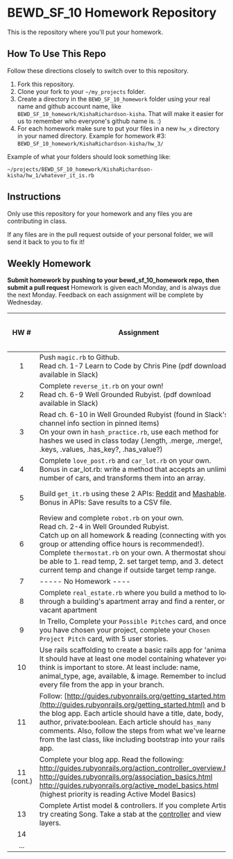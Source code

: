 BEWD_SF_10 Homework Repository
=============================

This is the repository where you'll put your homework.

How To Use This Repo
-----------------------

Follow these directions closely to switch over to this repository.

1. Fork this repository.
2. Clone your fork to your ```~/my_projects``` folder.
3. Create a directory in the ```BEWD_SF_10_homework``` folder using your real name and github account name, like ```BEWD_SF_10_homework/KishaRichardson-kisha```. That will make it easier for us to remember who everyone's github name is. :)
4. For each homework make sure to put your files in a new `hw_x` directory in your named directory.   Example for homework #3: `BEWD_SF_10_homework/KishaRichardson-kisha/hw_3/`

Example of what your folders should look something like:

```
~/projects/BEWD_SF_10_homework/KishaRichardson-kisha/hw_1/whatever_it_is.rb
```

Instructions
-------------

Only use this repository for your homework and any files you are contributing in class.

If any files are in the pull request outside of your personal folder, we will send it back to you to fix it!

Weekly Homework
----------------

**Submit homework by pushing to your bewd_sf_10_homework repo, then submit a pull request**
Homework is given each Monday, and is always due the next Monday. Feedback on each assignment will be complete by Wednesday.

| HW # | Assignment | Class Topic | Due Date | Feedback <br> _(if hw submitted by due date)_ |
| :--------: | ---------- | ----------- | -------- | -------- |
| 1          | Push `magic.rb` to Github. <br/> Read ch. 1-7 Learn to Code by Chris Pine (pdf download available in Slack) | [01_Intro](https://github.com/ga-students/bewd_sf_10/tree/master/01_Intro/slides) | Monday, August 3rd | Wednesday, August 5th |
| 2          | Complete `reverse_it.rb` on your own! <br/> Read ch. 6-9 Well Grounded Rubyist. (pdf download available in Slack) | [02_Ruby_Fundamentals](https://github.com/ga-students/bewd_sf_10/tree/master/02_Ruby_Fundamentals_1/slides) | Wednesday, August 5th | Wednesday, August 5th |
| 3          | Read ch. 6-10 in Well Grounded Rubyist (found in Slack's channel info section in pinned items) <br> On your own in `hash_practice.rb`, use each method for hashes we used in class today (.length, .merge, .merge!, .keys, .values, .has_key?, .has_value?) | [03_Ruby_Fundamentals](https://github.com/ga-students/bewd_sf_10/tree/master/03_Ruby_Fundamentals) | Monday, August 10th | Wednesday, August 12th |
| 4          | Complete `love_post.rb` and `car_lot.rb` on your own. <br> Bonus in car_lot.rb: write a method that accepts an unlimited number of cars, and transforms them into an array. | [04_Ruby_Fundamentals](https://github.com/ga-students/bewd_sf_10/tree/master/04_Ruby_Fundamentals) | Monday, August 17th | Wednesday, August 19th |
| 5          | Build `get_it.rb` using these 2 APIs: [Reddit](https://www.reddit.com/.json) and [Mashable](http://mashable.com/stories.json). <br> Bonus in APIs: Save results to a CSV file. | [05_Ruby_Fundamentals](https://github.com/ga-students/bewd_sf_10/tree/master/05_Ruby_Fundamentals) | Monday, August 17th | Friday, August 21st |
| 6          | Review and complete `robot.rb` on your own. <br> Read ch. 2-4 in Well Grounded Rubyist. <br> Catch up on all homework & reading (connecting with your group or attending office hours is recommended!). <br> Complete `thermostat.rb` on your own. A thermostat should be able to 1. read temp, 2. set target temp, and 3. detect current temp and change if outside target temp range. | [06_Ruby_Fundamentals](https://github.com/ga-students/bewd_sf_10/tree/master/06_Ruby_Fundamentals) | Monday, August 24th | Wednesday, August 26th |
| 7          |----- No Homework ---- | [07_Ruby_Fundamentals](https://github.com/ga-students/bewd_sf_10/tree/master/07_Ruby_Fundamentals)| N/A | N/A |
| 8          |       Complete `real_estate.rb` where you build a method to loop through a building's apartment array and find a renter, or a vacant apartment | Use your notes :)| Monday, August 31st | Wednesday, September 2nd |
| 9          |        In Trello, Complete your `Possible Pitches` card, and once you have chosen your project, complete your `Chosen Project Pitch` card, with 5 user stories.    | [Trello](https://trello.com/b/XjgJdCUm/bewd-10-projects) & [09_Project_Proposals](https://github.com/ga-students/bewd_sf_10/tree/master/09_Project_Proposals) | Monday, August 31st | Wednesday, September 2nd |
| 10         |   Use rails scaffolding to create a basic rails app for 'animals'.  It should have at least one model containing whatever you think is important to store.  At least include: name, animal_type, age, available, & image.  Remember to include every file from the app in your branch.     | [10_Rails_Intro](https://github.com/ga-students/bewd_sf_10/tree/master/10_Rails_Intro ) | Tuesday, September 8th | Saturday, September 12th |
| 11         |  Follow: [http://guides.rubyonrails.org/getting_started.html](http://guides.rubyonrails.org/getting_started.html) and build the blog app.  Each article should have a title, date, body, author, private:boolean.  Each article should `has_many` comments.   Also, follow the steps from what we've learned from the last class, like including bootstrap into your rails app. | [11_Rails_Intro_Controller](https://github.com/ga-students/bewd_sf_10/tree/master/11_Rails_Intro_Controller) | Monday, September 14th | Wednesday, September 16th |
| 11 (cont.) | Complete your blog app. Read the following: <br> http://guides.rubyonrails.org/action_controller_overview.html <br> http://guides.rubyonrails.org/association_basics.html <br> http://guides.rubyonrails.org/active_model_basics.html (highest priority is reading Active Model Basics) | [12_Rails_Intro_Controller](https://github.com/ga-students/bewd_sf_10/tree/master/12_Rails_Intro_Controller_Continued/code_along/bookazon_app) | Monday, September 14th | No feedback given on reading assignments. |
| 13         | Complete Artist model & controllers. If you complete Artist, try creating Song. Take a stab at the [controller](http://guides.rubyonrails.org/action_controller_overview.html) and view layers. | [13_RailsIntro_Model_Associations_Validations](https://github.com/ga-students/bewd_sf_10/tree/master/13_Rails_Intro_Model_Associations_Validations) <br>  |  Wednesday, September 16th | Wednesday, September 23rd |
| 14         |            | - | - | - |
| ...        |            | - | - | - |

